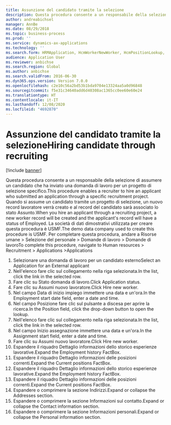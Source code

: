 ```yaml
---
title: Assunzione del candidato tramite la selezione
description: Questa procedura consente a un responsabile della selezione di assumere un candidato che ha inviato una domanda di lavoro per un progetto di selezione specifico.
author: andreabichsel
manager: AnnBe
ms.date: 08/29/2018
ms.topic: business-process
ms.prod: ''
ms.service: dynamics-ax-applications
ms.technology: ''
ms.search.form: HRMApplication, HcmWorkerNewWorker, HcmPositionLookup, HcmWorker, HcmPosition, HcmPositionDateManager,  DefaultDashboard
audience: Application User
ms.reviewer: anbichse
ms.search.region: Global
ms.author: anbichse
ms.search.validFrom: 2016-06-30
ms.dyn365.ops.version: Version 7.0.0
ms.openlocfilehash: c2e10c56a2bd53b1bda9704e13324aa5a0d96848
ms.sourcegitcommit: f5e31c34640add6d40308ac1365cc0ee60e60e24
ms.translationtype: HT
ms.contentlocale: it-IT
ms.lasthandoff: 12/08/2020
ms.locfileid: "4692870"
---
```

# <a name="hiring-candidate-through-recruiting"></a><span data-ttu-id="45b2a-103">Assunzione del candidato tramite la selezione</span><span class="sxs-lookup"><span data-stu-id="45b2a-103">Hiring candidate through recruiting</span></span>

[!include [banner](../../includes/banner.md)]

<span data-ttu-id="45b2a-104">Questa procedura consente a un responsabile della selezione di assumere un candidato che ha inviato una domanda di lavoro per un progetto di selezione specifico.</span><span class="sxs-lookup"><span data-stu-id="45b2a-104">This procedure enables a recruiter to hire an applicant who submitted an application through a specific recruitment project.</span></span> <span data-ttu-id="45b2a-105">Quando si assume un candidato tramite un progetto di selezione, un nuovo record lavoratore verrà creato e al record del candidato sarà associato lo stato Assunto.</span><span class="sxs-lookup"><span data-stu-id="45b2a-105">When you hire an applicant through a recruiting project, a new worker record will be created and the applicant's record will have a status of Employed.</span></span> <span data-ttu-id="45b2a-106">La società di dati dimostrativi utilizzata per creare questa procedura è USMF.</span><span class="sxs-lookup"><span data-stu-id="45b2a-106">The demo data company used to create this procedure is USMF.</span></span> <span data-ttu-id="45b2a-107">Per completare questa procedura, andare a Risorse umane > Selezione del personale > Domande di lavoro > Domande di lavoro</span><span class="sxs-lookup"><span data-stu-id="45b2a-107">To complete this procedure, navigate to Human resources > Recruitment > Applications >Applications</span></span> 

1. <span data-ttu-id="45b2a-108">Selezionare una domanda di lavoro per un candidato esterno</span><span class="sxs-lookup"><span data-stu-id="45b2a-108">Select an Application for an External applicant</span></span>
2. <span data-ttu-id="45b2a-109">Nell'elenco fare clic sul collegamento nella riga selezionata.</span><span class="sxs-lookup"><span data-stu-id="45b2a-109">In the list, click the link in the selected row.</span></span>
3. <span data-ttu-id="45b2a-110">Fare clic su Stato domanda di lavoro.</span><span class="sxs-lookup"><span data-stu-id="45b2a-110">Click Application status.</span></span>
4. <span data-ttu-id="45b2a-111">Fare clic su Assumi nuovo lavoratore.</span><span class="sxs-lookup"><span data-stu-id="45b2a-111">Click Hire new worker.</span></span>
5. <span data-ttu-id="45b2a-112">Nel campo Data di inizio impiego immettere una data e un'ora.</span><span class="sxs-lookup"><span data-stu-id="45b2a-112">In the Employment start date field, enter a date and time.</span></span>
6. <span data-ttu-id="45b2a-113">Nel campo Posizione fare clic sul pulsante a discesa per aprire la ricerca.</span><span class="sxs-lookup"><span data-stu-id="45b2a-113">In the Position field, click the drop-down button to open the lookup.</span></span>
7. <span data-ttu-id="45b2a-114">Nell'elenco fare clic sul collegamento nella riga selezionata.</span><span class="sxs-lookup"><span data-stu-id="45b2a-114">In the list, click the link in the selected row.</span></span>
8. <span data-ttu-id="45b2a-115">Nel campo Inizio assegnazione immettere una data e un'ora.</span><span class="sxs-lookup"><span data-stu-id="45b2a-115">In the Assignment start field, enter a date and time.</span></span>
9. <span data-ttu-id="45b2a-116">Fare clic su Assumi nuovo lavoratore.</span><span class="sxs-lookup"><span data-stu-id="45b2a-116">Click Hire new worker.</span></span>
10. <span data-ttu-id="45b2a-117">Espandere il riquadro Dettaglio informazioni dello storico esperienze lavorative.</span><span class="sxs-lookup"><span data-stu-id="45b2a-117">Expand the Employment history FactBox.</span></span>
11. <span data-ttu-id="45b2a-118">Espandere il riquadro Dettaglio informazioni delle posizioni correnti.</span><span class="sxs-lookup"><span data-stu-id="45b2a-118">Expand the Current positions FactBox.</span></span>
12. <span data-ttu-id="45b2a-119">Espandere il riquadro Dettaglio informazioni dello storico esperienze lavorative.</span><span class="sxs-lookup"><span data-stu-id="45b2a-119">Expand the Employment history FactBox.</span></span>
13. <span data-ttu-id="45b2a-120">Espandere il riquadro Dettaglio informazioni delle posizioni correnti.</span><span class="sxs-lookup"><span data-stu-id="45b2a-120">Expand the Current positions FactBox.</span></span>
14. <span data-ttu-id="45b2a-121">Espandere o comprimere la sezione Indirizzi.</span><span class="sxs-lookup"><span data-stu-id="45b2a-121">Expand or collapse the Addresses section.</span></span>
15. <span data-ttu-id="45b2a-122">Espandere o comprimere la sezione Informazioni sul contatto.</span><span class="sxs-lookup"><span data-stu-id="45b2a-122">Expand or collapse the Contact information section.</span></span>
16. <span data-ttu-id="45b2a-123">Espandere o comprimere la sezione Informazioni personali.</span><span class="sxs-lookup"><span data-stu-id="45b2a-123">Expand or collapse the Personal information section.</span></span>

